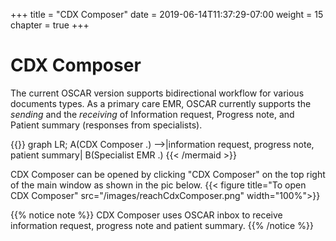 
+++
title = "CDX Composer"
date =  2019-06-14T11:37:29-07:00
weight = 15
chapter = true
+++


# CDX Composer

The current OSCAR version supports bidirectional workflow for various documents types. As a primary care EMR, OSCAR currently supports the *sending* and the *receiving* of Information request, Progress note, and Patient summary (responses from specialists).  

{{<mermaid align="left">}}
graph LR;
    A(CDX Composer .)  -->|information request, progress note, patient summary| B(Specialist EMR .)
{{< /mermaid >}}

CDX Composer can be opened by clicking "CDX Composer" on the top right of the main window as shown in the pic below.
{{< figure title="To open CDX Composer" src="/images/reachCdxComposer.png" width="100%">}}


{{% notice note %}}
CDX Composer uses OSCAR inbox to receive information request, progress note and patient summary.
{{% /notice %}}
